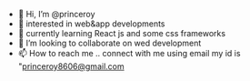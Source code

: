 - 👋 Hi,
     I’m @princeroy
- 👀 interested in web&app developments
- 🌱 currently learning React js  and some css frameworks
- 💞️ I’m looking to collaborate on wed development
- 📫 How to reach me .. connect with me using email my id is "princeroy8606@gmail.com
